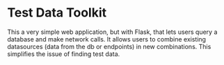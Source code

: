 # Test Data Toolkit
This a very simple web application, but with Flask, that lets users query a database and make network calls. It allows users to combine existing datasources (data from the db or endpoints) in new combinations. This simplifies the issue of finding test data.